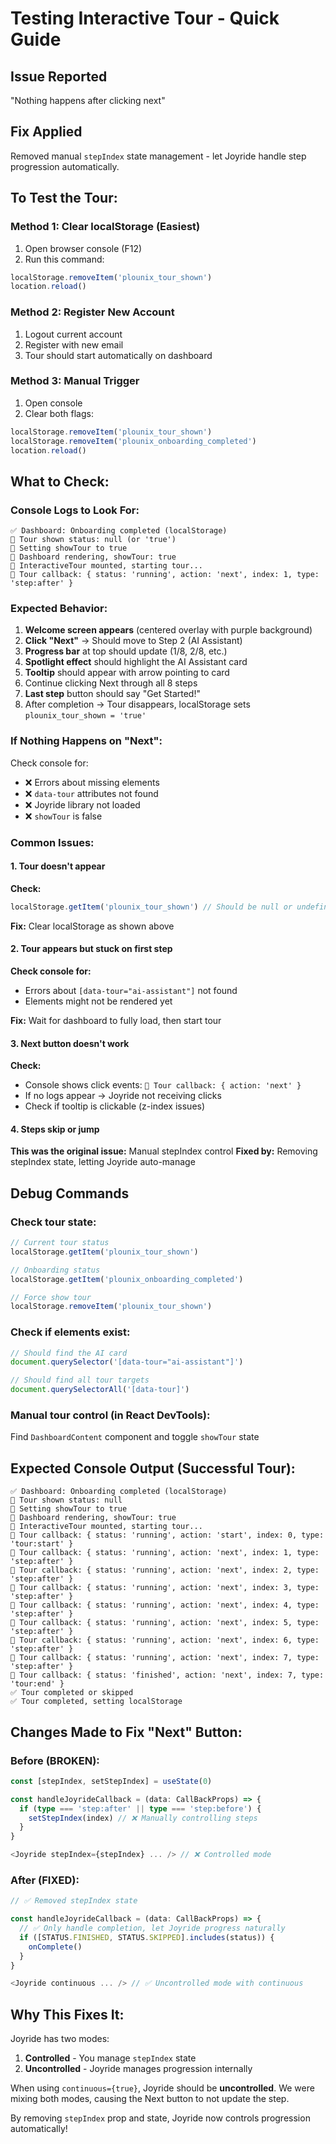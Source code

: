# Testing Interactive Tour - Quick Guide

## Issue Reported
"Nothing happens after clicking next"

## Fix Applied
Removed manual `stepIndex` state management - let Joyride handle step progression automatically.

## To Test the Tour:

### Method 1: Clear localStorage (Easiest)
1. Open browser console (F12)
2. Run this command:
```javascript
localStorage.removeItem('plounix_tour_shown')
location.reload()
```

### Method 2: Register New Account
1. Logout current account
2. Register with new email
3. Tour should start automatically on dashboard

### Method 3: Manual Trigger
1. Open console
2. Clear both flags:
```javascript
localStorage.removeItem('plounix_tour_shown')
localStorage.removeItem('plounix_onboarding_completed')
location.reload()
```

## What to Check:

### Console Logs to Look For:
```
✅ Dashboard: Onboarding completed (localStorage)
🎯 Tour shown status: null (or 'true')
🚀 Setting showTour to true
🎯 Dashboard rendering, showTour: true
🎯 InteractiveTour mounted, starting tour...
🎯 Tour callback: { status: 'running', action: 'next', index: 1, type: 'step:after' }
```

### Expected Behavior:
1. **Welcome screen appears** (centered overlay with purple background)
2. **Click "Next"** → Should move to Step 2 (AI Assistant)
3. **Progress bar** at top should update (1/8, 2/8, etc.)
4. **Spotlight effect** should highlight the AI Assistant card
5. **Tooltip** should appear with arrow pointing to card
6. Continue clicking Next through all 8 steps
7. **Last step** button should say "Get Started!"
8. After completion → Tour disappears, localStorage sets `plounix_tour_shown = 'true'`

### If Nothing Happens on "Next":
Check console for:
- ❌ Errors about missing elements
- ❌ `data-tour` attributes not found
- ❌ Joyride library not loaded
- ❌ `showTour` is false

### Common Issues:

#### 1. Tour doesn't appear
**Check:** 
```javascript
localStorage.getItem('plounix_tour_shown') // Should be null or undefined
```
**Fix:** Clear localStorage as shown above

#### 2. Tour appears but stuck on first step
**Check console for:**
- Errors about `[data-tour="ai-assistant"]` not found
- Elements might not be rendered yet

**Fix:** Wait for dashboard to fully load, then start tour

#### 3. Next button doesn't work
**Check:**
- Console shows click events: `🎯 Tour callback: { action: 'next' }`
- If no logs appear → Joyride not receiving clicks
- Check if tooltip is clickable (z-index issues)

#### 4. Steps skip or jump
**This was the original issue:** Manual stepIndex control
**Fixed by:** Removing stepIndex state, letting Joyride auto-manage

## Debug Commands

### Check tour state:
```javascript
// Current tour status
localStorage.getItem('plounix_tour_shown')

// Onboarding status
localStorage.getItem('plounix_onboarding_completed')

// Force show tour
localStorage.removeItem('plounix_tour_shown')
```

### Check if elements exist:
```javascript
// Should find the AI card
document.querySelector('[data-tour="ai-assistant"]')

// Should find all tour targets
document.querySelectorAll('[data-tour]')
```

### Manual tour control (in React DevTools):
Find `DashboardContent` component and toggle `showTour` state

## Expected Console Output (Successful Tour):

```
✅ Dashboard: Onboarding completed (localStorage)
🎯 Tour shown status: null
🚀 Setting showTour to true
🎯 Dashboard rendering, showTour: true
🎯 InteractiveTour mounted, starting tour...
🎯 Tour callback: { status: 'running', action: 'start', index: 0, type: 'tour:start' }
🎯 Tour callback: { status: 'running', action: 'next', index: 1, type: 'step:after' }
🎯 Tour callback: { status: 'running', action: 'next', index: 2, type: 'step:after' }
🎯 Tour callback: { status: 'running', action: 'next', index: 3, type: 'step:after' }
🎯 Tour callback: { status: 'running', action: 'next', index: 4, type: 'step:after' }
🎯 Tour callback: { status: 'running', action: 'next', index: 5, type: 'step:after' }
🎯 Tour callback: { status: 'running', action: 'next', index: 6, type: 'step:after' }
🎯 Tour callback: { status: 'running', action: 'next', index: 7, type: 'step:after' }
🎯 Tour callback: { status: 'finished', action: 'next', index: 7, type: 'tour:end' }
✅ Tour completed or skipped
✅ Tour completed, setting localStorage
```

## Changes Made to Fix "Next" Button:

### Before (BROKEN):
```typescript
const [stepIndex, setStepIndex] = useState(0)

const handleJoyrideCallback = (data: CallBackProps) => {
  if (type === 'step:after' || type === 'step:before') {
    setStepIndex(index) // ❌ Manually controlling steps
  }
}

<Joyride stepIndex={stepIndex} ... /> // ❌ Controlled mode
```

### After (FIXED):
```typescript
// ✅ Removed stepIndex state

const handleJoyrideCallback = (data: CallBackProps) => {
  // ✅ Only handle completion, let Joyride progress naturally
  if ([STATUS.FINISHED, STATUS.SKIPPED].includes(status)) {
    onComplete()
  }
}

<Joyride continuous ... /> // ✅ Uncontrolled mode with continuous
```

## Why This Fixes It:

Joyride has two modes:
1. **Controlled** - You manage `stepIndex` state
2. **Uncontrolled** - Joyride manages progression internally

When using `continuous={true}`, Joyride should be **uncontrolled**. We were mixing both modes, causing the Next button to not update the step.

By removing `stepIndex` prop and state, Joyride now controls progression automatically!
